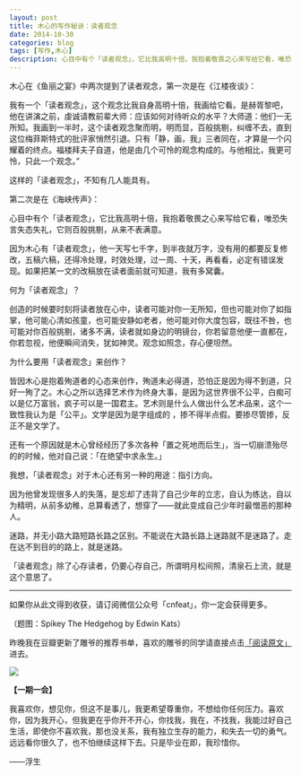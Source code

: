 ```yaml
---
layout: post
title: 木心的写作秘诀：读者观念
date: 2014-10-30
categories: blog
tags: [写作,木心]
description: 心目中有个「读者观念」，它比我高明十倍，我抱着敬畏之心来写给它看，唯恐失言失态失礼，它则百般挑剔，从来不表满意。
---
```


木心在《鱼丽之宴》中两次提到了读者观念，第一次是在《江楼夜谈》：

我有一个「读者观念」，这个观念比我自身高明十倍，我画给它看。是赫胥黎吧，他在讲演之前，虔诚请教前辈大师：应该如何对待听众的水平？大师道：他们一无所知。我画到一半时，这个读者观念聚而明，明而显，百般挑剔，纠缠不去，直到这位梅菲斯特式的批评家悄然引退。只有「静，画，我」三者同在，才算是一个闪耀着的终点。福楼拜夫子自道，他是由几个可怜的观念构成的。与他相比，我更可怜，只此一个观念。” 

这样的「读者观念」，不知有几人能具有。 

第二次是在《海峡传声》：

心目中有个「读者观念」，它比我高明十倍，我抱着敬畏之心来写给它看，唯恐失言失态失礼，它则百般挑剔，从来不表满意。

因为木心有「读者观念」，他一天写七千字，到半夜就万字，没有用的都要反复修改，五稿六稿，还得冷处理，时效处理，过一周、十天，再看看，必定有错误发现。如果把某一文的改稿放在读者面前就可知道，我有多窝囊。

何为「读者观念」？

创造的时候要时刻将读者放在心中，读者可能对你一无所知，但也可能对你了如指掌，他可能心清如孩童，也可能安静如老者，他可能对你大度包容，既往不咎，也可能对你百般挑剔，诸多不满，读者就如身边的明镜台，你若留意他便一直都在，你若忽视，他便瞬间消失，犹如神灵。观念如照念，存心便坦然。

为什么要用「读者观念」来创作？

皆因木心是抱着殉道者的心态来创作，殉道未必得道，恐怕正是因为得不到道，只好一殉了之。木心之所以选择艺术作为终身大事，是因为这世界很不公平，白痴可以是亿万富翁，疯子可以是一国君主。艺术则是什么人做出什么艺术品来，这个一致性我认为是「公平」。文学是因为是字组成的 ，掺不得半点假。要掺尽管掺，反正不是文学了。

还有一个原因就是木心曾经经历了多次各种「置之死地而后生」，当一切崩溃殆尽的的时候，他对自己说：「在绝望中求永生。」

我想，「读者观念」对于木心还有另一种的用途：指引方向。

因为他曾发现很多人的失落，是忘却了违背了自己少年的立志，自认为练达，自以为精明，从前多幼稚，总算看透了，想穿了——就此变成自己少年时最憎恶的那种人。

迷路，并无小路大路短路长路之区别。不能说在大路长路上迷路就不是迷路了。走在达不到目的的路上，就是迷路。

「读者观念」除了心存读者，仍要心存自己，所谓明月松间照，清泉石上流，就是这个意思了。

----

如果你从此文得到收获，请订阅微信公众号「cnfeat」，你一定会获得更多。

（题图：Spikey The Hedgehog by Edwin Kats）

昨晚我在豆瓣更新了雕爷的推荐书单，喜欢的雕爷的同学请直接点击[「阅读原文」](http://book.douban.com/people/cnfeat/doulists)进去。

![](http://cnfeat.qiniudn.com/signitrue-2014-09-28.jpg)

**【一期一会】**

我喜欢你，想见你，但这不是事儿，我更希望尊重你，不想给你任何压力。喜欢你，因为我开心，但我更在乎你开不开心，你找我，我在，不找我，我能过好自己生活，即使你不喜欢我，那也没关系，我有独立生存的能力，和失去一切的勇气。远远看你很久了，也不怕继续这样下去。只是毕业在即，我珍惜你。

——浮生
